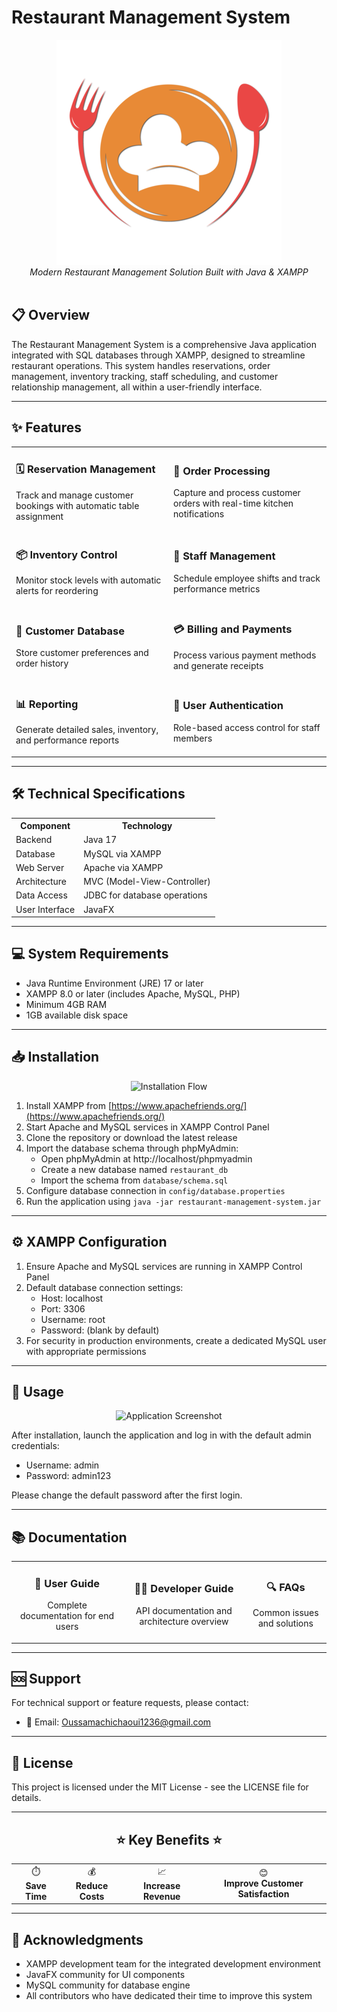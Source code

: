 # Restaurant Management System

<div align="center">
  <img src="/Images/Logo.png" alt="Restaurant Management System Logo" />
  <br>
  <em>Modern Restaurant Management Solution Built with Java & XAMPP</em>
  <br><br>
</div>

## 📋 Overview
The Restaurant Management System is a comprehensive Java application integrated with SQL databases through XAMPP, designed to streamline restaurant operations. This system handles reservations, order management, inventory tracking, staff scheduling, and customer relationship management, all within a user-friendly interface.

---

## ✨ Features

<table>
  <tr>
    <td width="50%">
      <h3>🗓️ Reservation Management</h3>
      <p>Track and manage customer bookings with automatic table assignment</p>
    </td>
    <td width="50%">
      <h3>🧾 Order Processing</h3>
      <p>Capture and process customer orders with real-time kitchen notifications</p>
    </td>
  </tr>
  <tr>
    <td width="50%">
      <h3>📦 Inventory Control</h3>
      <p>Monitor stock levels with automatic alerts for reordering</p>
    </td>
    <td width="50%">
      <h3>👥 Staff Management</h3>
      <p>Schedule employee shifts and track performance metrics</p>
    </td>
  </tr>
  <tr>
    <td width="50%">
      <h3>👤 Customer Database</h3>
      <p>Store customer preferences and order history</p>
    </td>
    <td width="50%">
      <h3>💳 Billing and Payments</h3>
      <p>Process various payment methods and generate receipts</p>
    </td>
  </tr>
  <tr>
    <td width="50%">
      <h3>📊 Reporting</h3>
      <p>Generate detailed sales, inventory, and performance reports</p>
    </td>
    <td width="50%">
      <h3>🔐 User Authentication</h3>
      <p>Role-based access control for staff members</p>
    </td>
  </tr>
</table>

---

## 🛠️ Technical Specifications

<div align="center">
  <table>
    <tr>
      <th>Component</th>
      <th>Technology</th>
    </tr>
    <tr>
      <td>Backend</td>
      <td>Java 17</td>
    </tr>
    <tr>
      <td>Database</td>
      <td>MySQL via XAMPP</td>
    </tr>
    <tr>
      <td>Web Server</td>
      <td>Apache via XAMPP</td>
    </tr>
    <tr>
      <td>Architecture</td>
      <td>MVC (Model-View-Controller)</td>
    </tr>
    <tr>
      <td>Data Access</td>
      <td>JDBC for database operations</td>
    </tr>
    <tr>
      <td>User Interface</td>
      <td>JavaFX</td>
    </tr>
  </table>
</div>

---

## 💻 System Requirements

- Java Runtime Environment (JRE) 17 or later
- XAMPP 8.0 or later (includes Apache, MySQL, PHP)
- Minimum 4GB RAM
- 1GB available disk space

---

## 📥 Installation

<div align="center">
  <img src="/api/placeholder/800/200" alt="Installation Flow" />
</div>

1. Install XAMPP from [https://www.apachefriends.org/](https://www.apachefriends.org/)
2. Start Apache and MySQL services in XAMPP Control Panel
3. Clone the repository or download the latest release
4. Import the database schema through phpMyAdmin:
   - Open phpMyAdmin at http://localhost/phpmyadmin
   - Create a new database named `restaurant_db`
   - Import the schema from `database/schema.sql`
5. Configure database connection in `config/database.properties`
6. Run the application using `java -jar restaurant-management-system.jar`

---

## ⚙️ XAMPP Configuration

1. Ensure Apache and MySQL services are running in XAMPP Control Panel
2. Default database connection settings:
   - Host: localhost
   - Port: 3306
   - Username: root
   - Password: (blank by default)
3. For security in production environments, create a dedicated MySQL user with appropriate permissions

---

## 🚀 Usage

<div align="center">
  <img src="/api/placeholder/800/350" alt="Application Screenshot" />
</div>

After installation, launch the application and log in with the default admin credentials:
- Username: admin
- Password: admin123

Please change the default password after the first login.

---

## 📚 Documentation

<div align="center">
  <table>
    <tr>
      <td align="center">
        <h3>📘 User Guide</h3>
        <p>Complete documentation for end users</p>
      </td>
      <td align="center">
        <h3>👨‍💻 Developer Guide</h3>
        <p>API documentation and architecture overview</p>
      </td>
      <td align="center">
        <h3>🔍 FAQs</h3>
        <p>Common issues and solutions</p>
      </td>
    </tr>
  </table>
</div>

---
## 🆘 Support

For technical support or feature requests, please contact:
- 📧 Email: Oussamachichaoui1236@gmail.com

---

## 📝 License

This project is licensed under the MIT License - see the LICENSE file for details.

---

<div align="center">
  <h2>⭐ Key Benefits ⭐</h2>
  <table>
    <tr>
      <td align="center">⏱️<br><b>Save Time</b></td>
      <td align="center">💰<br><b>Reduce Costs</b></td>
      <td align="center">📈<br><b>Increase Revenue</b></td>
      <td align="center">😊<br><b>Improve Customer Satisfaction</b></td>
    </tr>
  </table>
</div>

---

## 🙏 Acknowledgments

- XAMPP development team for the integrated development environment
- JavaFX community for UI components
- MySQL community for database engine
- All contributors who have dedicated their time to improve this system
